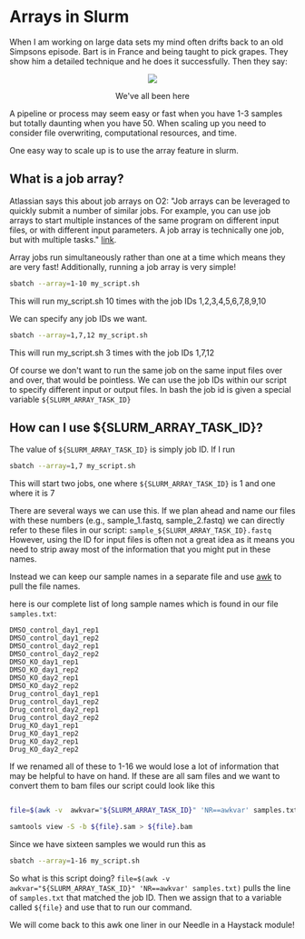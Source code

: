
# Arrays in Slurm

When I am working on large data sets my mind often drifts back to an old Simpsons episode. Bart is in France and being taught to pick grapes. They show him a detailed technique and he does it successfully. Then they say:


<p align = "center">
<img src="../img/simpsons.gif">
</p>
     
<p align = "center">
We've all been here
</p>

A pipeline or process may seem easy or fast when you have 1-3 samples but totally daunting when you have 50. When scaling up you need to consider file overwriting, computational resources, and time.

One easy way to scale up is to use the array feature in slurm.

## What is a job array?

Atlassian says this about job arrays on O2: "Job arrays can be leveraged to quickly submit a number of similar jobs. For example, you can use job arrays to start multiple instances of the same program on different input files, or with different input parameters. A job array is technically one job, but with multiple tasks." [link](https://harvardmed.atlassian.net/wiki/spaces/O2/pages/1586793632/Using+Slurm+Basic#Job-Arrays).

Array jobs run simultaneously rather than one at a time which means they are very fast! Additionally, running a job array is very simple!  

```bash
sbatch --array=1-10 my_script.sh
```

This will run my_script.sh 10 times with the job IDs 1,2,3,4,5,6,7,8,9,10

We can specify any job IDs we want.

```bash
sbatch --array=1,7,12 my_script.sh
```
This will run my_script.sh 3 times with the job IDs 1,7,12

Of course we don't want to run the same job on the same input files over and over, that would be pointless. We can use the job IDs within our script to specify different input or output files. In bash the job id is given a special variable `${SLURM_ARRAY_TASK_ID}`


## How can I use ${SLURM_ARRAY_TASK_ID}?

The value of `${SLURM_ARRAY_TASK_ID}` is simply job ID. If I run 

```bash
sbatch --array=1,7 my_script.sh
```
This will start two jobs, one where `${SLURM_ARRAY_TASK_ID}` is 1 and one where it is 7

There are several ways we can use this. If we plan ahead and name our files with these numbers (e.g., sample_1.fastq, sample_2.fastq) we can directly refer to these files in our script: `sample_${SLURM_ARRAY_TASK_ID}.fastq` However, using the ID for input files is often not a great idea as it means you need to strip away most of the information that you might put in these names.

Instead we can keep our sample names in a separate file and use [awk](awk.md) to pull the file names. 

here is our complete list of long sample names which is found in our file `samples.txt`:

```
DMSO_control_day1_rep1
DMSO_control_day1_rep2
DMSO_control_day2_rep1
DMSO_control_day2_rep2
DMSO_KO_day1_rep1
DMSO_KO_day1_rep2
DMSO_KO_day2_rep1
DMSO_KO_day2_rep2
Drug_control_day1_rep1
Drug_control_day1_rep2
Drug_control_day2_rep1
Drug_control_day2_rep2
Drug_KO_day1_rep1
Drug_KO_day1_rep2
Drug_KO_day2_rep1
Drug_KO_day2_rep2
```

If we renamed all of these to 1-16 we would lose a lot of information that may be helpful to have on hand. If these are all sam files and we want to convert them to bam files our script could look like this

```bash

file=$(awk -v  awkvar="${SLURM_ARRAY_TASK_ID}" 'NR==awkvar' samples.txt)

samtools view -S -b ${file}.sam > ${file}.bam

```

Since we have sixteen samples we would run this as 

```bash
sbatch --array=1-16 my_script.sh
```

So what is this script doing? `file=$(awk -v  awkvar="${SLURM_ARRAY_TASK_ID}" 'NR==awkvar' samples.txt)` pulls the line of `samples.txt` that matched the job ID. Then we assign that to a variable called `${file}` and use that to run our command.

We will come back to this awk one liner in our Needle in a Haystack module!





